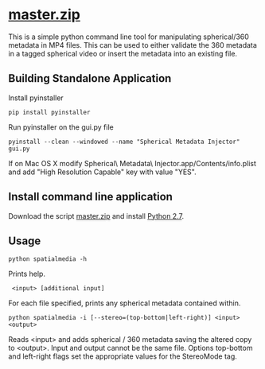 # <a href="https://github.com/google/spatial-media/archive/master.zip" download>master.zip</a>
This is a simple python command line tool for manipulating spherical/360 metadata in MP4 files. This can be used to either validate the 360 metadata in a tagged spherical video or insert the metadata into an existing file.

## Building Standalone Application
Install pyinstaller

    pip install pyinstaller

Run pyinstaller on the gui.py file

    pyinstall --clean --windowed --name "Spherical Metadata Injector" gui.py

If on Mac OS X modify Spherical\ Metadata\ Injector.app/Contents/info.plist and
add "High Resolution Capable" key with value "YES".

## Install command line application
Download the script <a href="https://github.com/google/spatial-media/archive/master.zip" download>master.zip</a> and install <a href="https://www.python.org/download/releases/2.7.7/">Python 2.7</a>.


## Usage
    python spatialmedia -h
Prints help.


     <input> [additional input]
For each file specified, prints any spherical metadata contained within.


    python spatialmedia -i [--stereo=(top-bottom|left-right)] <input> <output>
Reads &lt;input&gt; and adds spherical / 360 metadata saving the altered copy to &lt;output&gt;. Input and output cannot be the same file. Options top-bottom and left-right flags set the appropriate values for the StereoMode tag.

